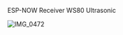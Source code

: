ESP-NOW Receiver WS80 Ultrasonic


![IMG_0472](https://github.com/user-attachments/assets/68bc513d-4724-4fdf-ac53-31cb60663794)
